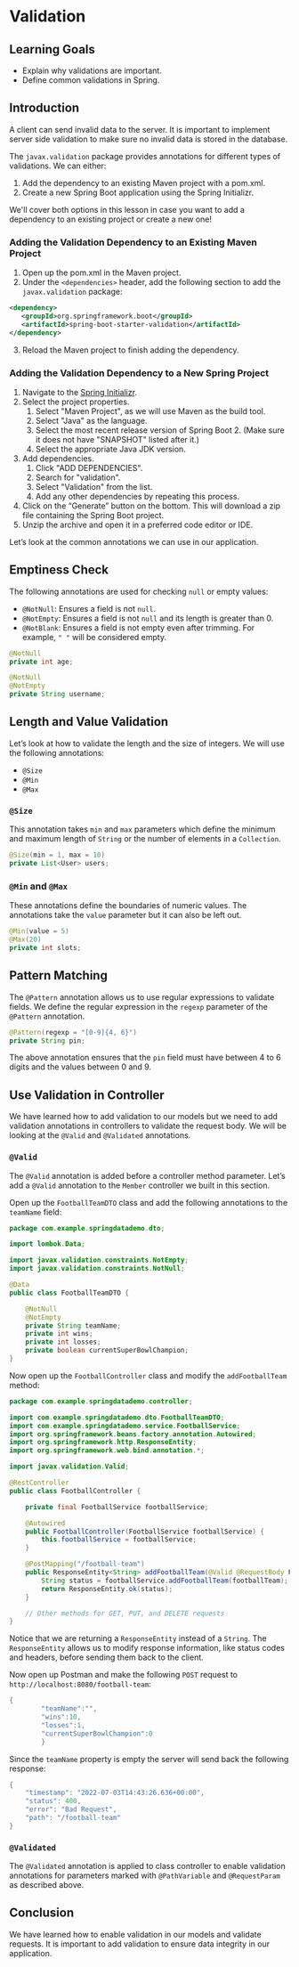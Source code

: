 # Validation

## Learning Goals

- Explain why validations are important.
- Define common validations in Spring.

## Introduction

A client can send invalid data to the server. It is important to implement
server side validation to make sure no invalid data is stored in the database.

The `javax.validation` package provides annotations for different types of
validations. We can either:

1. Add the dependency to an existing Maven project with a pom.xml.
2. Create a new Spring Boot application using the Spring Initializr.

We'll cover both options in this lesson in case you want to add a dependency to
an existing project or create a new one!

### Adding the Validation Dependency to an Existing Maven Project

1. Open up the pom.xml in the Maven project.
2. Under the `<dependencies>` header, add the following section to add the
   `javax.validation` package:

```xml
<dependency>
   <groupId>org.springframework.boot</groupId>
   <artifactId>spring-boot-starter-validation</artifactId>
</dependency>
```

3. Reload the Maven project to finish adding the dependency.

### Adding the Validation Dependency to a New Spring Project

1. Navigate to the [Spring Initializr](https://start.spring.io/).
2. Select the project properties.
    1. Select "Maven Project", as we will use Maven as the build tool.
    2. Select "Java" as the language.
    3. Select the most recent release version of Spring Boot 2. (Make sure it does
       not have "SNAPSHOT" listed after it.)
    4. Select the appropriate Java JDK version.
3. Add dependencies.
    1. Click "ADD DEPENDENCIES".
    2. Search for "validation".
    3. Select "Validation" from the list.
    4. Add any other dependencies by repeating this process.
4. Click on the “Generate” button on the bottom. This will download a zip file
   containing the Spring Boot project.
5. Unzip the archive and open it in a preferred code editor or IDE.

Let’s look at the common annotations we can use in our application.

## Emptiness Check

The following annotations are used for checking `null` or empty values:

- `@NotNull`: Ensures a field is not `null`.
- `@NotEmpty`: Ensures a field is not `null` and its length is greater than 0.
- `@NotBlank`: Ensures a field is not empty even after trimming. For example,
  `" "` will be considered empty.

```java
@NotNull
private int age;

@NotNull
@NotEmpty
private String username;
```

## Length and Value Validation

Let’s look at how to validate the length and the size of integers. We will use
the following annotations:

- `@Size`
- `@Min`
- `@Max`

### `@Size`

This annotation takes `min` and `max` parameters which define the minimum and
maximum length of `String` or the number of elements in a `Collection`.

```java
@Size(min = 1, max = 10)
private List<User> users;
```

### `@Min` and `@Max`

These annotations define the boundaries of numeric values. The annotations take
the `value` parameter but it can also be left out.

```java
@Min(value = 5)
@Max(20)
private int slots;
```

## Pattern Matching

The `@Pattern` annotation allows us to use regular expressions to validate
fields. We define the regular expression in the `regexp` parameter of the
`@Pattern` annotation.

```java
@Pattern(regexp = "[0-9]{4, 6}")
private String pin;
```

The above annotation ensures that the `pin` field must have between 4 to 6
digits and the values between 0 and 9.

## Use Validation in Controller

We have learned how to add validation to our models but we need to add
validation annotations in controllers to validate the request body. We will be
looking at the `@Valid` and `@Validated` annotations.

### `@Valid`

The `@Valid` annotation is added before a controller method parameter. Let’s add
a `@Valid` annotation to the `Member` controller we built in this section.

Open up the `FootballTeamDTO` class and add the following annotations to the
`teamName` field:

```java
package com.example.springdatademo.dto;

import lombok.Data;

import javax.validation.constraints.NotEmpty;
import javax.validation.constraints.NotNull;

@Data
public class FootballTeamDTO {

    @NotNull
    @NotEmpty
    private String teamName;
    private int wins;
    private int losses;
    private boolean currentSuperBowlChampion;
}
```

Now open up the `FootballController` class and modify the `addFootballTeam`
method:

```java
package com.example.springdatademo.controller;

import com.example.springdatademo.dto.FootballTeamDTO;
import com.example.springdatademo.service.FootballService;
import org.springframework.beans.factory.annotation.Autowired;
import org.springframework.http.ResponseEntity;
import org.springframework.web.bind.annotation.*;

import javax.validation.Valid;

@RestController
public class FootballController {

    private final FootballService footballService;

    @Autowired
    public FootballController(FootballService footballService) {
        this.footballService = footballService;
    }

    @PostMapping("/football-team")
    public ResponseEntity<String> addFootballTeam(@Valid @RequestBody FootballTeamDTO footballTeam) {
        String status = footballService.addFootballTeam(footballTeam);
        return ResponseEntity.ok(status);
    }

    // Other methods for GET, PUT, and DELETE requests
}
```

Notice that we are returning a `ResponseEntity` instead of a `String`.
The `ResponseEntity` allows us to modify response information, like status
codes and headers, before sending them back to the client.

Now open up Postman and make the following `POST` request to
`http://localhost:8080/football-team`:

```java
{
        "teamName":"",
        "wins":10,
        "losses":1,
        "currentSuperBowlChampion":0
        }
```

Since the `teamName` property is empty the server will send back the following
response:

```java
{
    "timestamp": "2022-07-03T14:43:26.636+00:00",
    "status": 400,
    "error": "Bad Request",
    "path": "/football-team"
}
```

### `@Validated`

The `@Validated` annotation is applied to class controller to enable validation
annotations for parameters marked with `@PathVariable` and `@RequestParam` as
described above.

## Conclusion

We have learned how to enable validation in our models and validate requests. It
is important to add validation to ensure data integrity in our application.
